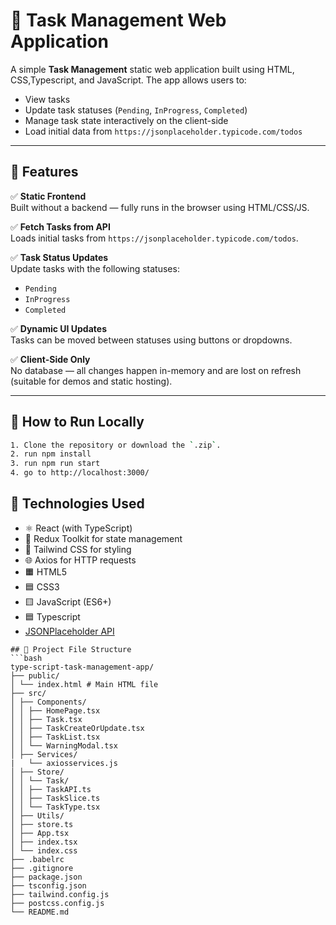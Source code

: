 # 📝 Task Management Web Application

A simple **Task Management** static web application built using HTML, CSS,Typescript, and JavaScript. The app allows users to:

- View tasks
- Update task statuses (`Pending`, `InProgress`, `Completed`)
- Manage task state interactively on the client-side
- Load initial data from `https://jsonplaceholder.typicode.com/todos`

---

## 🚀 Features

✅ **Static Frontend**  
Built without a backend — fully runs in the browser using HTML/CSS/JS.

✅ **Fetch Tasks from API**  
Loads initial tasks from `https://jsonplaceholder.typicode.com/todos`.

✅ **Task Status Updates**  
Update tasks with the following statuses:
- `Pending`
- `InProgress`
- `Completed`

✅ **Dynamic UI Updates**  
Tasks can be moved between statuses using buttons or dropdowns.

✅ **Client-Side Only**  
No database — all changes happen in-memory and are lost on refresh (suitable for demos and static hosting).


---

## 🧪 How to Run Locally
```bash
1. Clone the repository or download the `.zip`.
2. run npm install
3. run npm run start
4. go to http://localhost:3000/

```

## 🧱 Technologies Used
- ⚛️ React (with TypeScript)
- 🧰 Redux Toolkit for state management
- 💨 Tailwind CSS for styling
- 🌐 Axios for HTTP requests
- 🟧 HTML5
- 🟦 CSS3
- 🟨 JavaScript (ES6+)
- 🟦 Typescript
- [JSONPlaceholder API](https://jsonplaceholder.typicode.com/)

```
## 🧱 Project File Structure
```bash
type-script-task-management-app/
├── public/
│ └── index.html # Main HTML file
├── src/
│ ├── Components/
│ │ ├── HomePage.tsx
│ │ ├── Task.tsx
│ │ ├── TaskCreateOrUpdate.tsx
│ │ ├── TaskList.tsx
│ │ └── WarningModal.tsx
│ ├── Services/
|   └── axiosservices.js
│ ├── Store/
│ │ └── Task/
│ │ ├── TaskAPI.ts
│ │ ├── TaskSlice.ts
│ │ └── TaskType.tsx
│ ├── Utils/
│ ├── store.ts
│ ├── App.tsx
│ ├── index.tsx
│ └── index.css
├── .babelrc
├── .gitignore
├── package.json
├── tsconfig.json
├── tailwind.config.js
├── postcss.config.js
└── README.md

```
